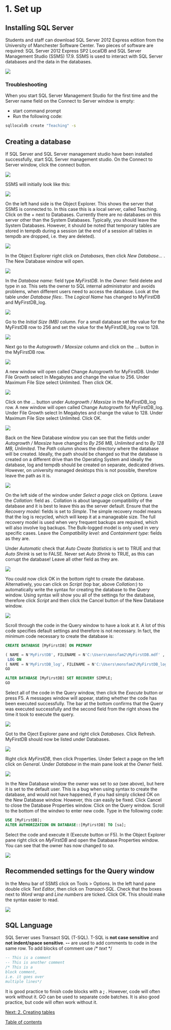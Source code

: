# 1. Set up 

## Installing SQL Server
Students and staff can download SQL Server 2012 Express edition from the University of Manchester Software Center. Two pieces of software are required: SQL Server 2012 Express SP2 LocalDB and SQL Server Management Studio (SSMS) 17.9. SSMS is used to interact with SQL Server databases and the data in the databases. 

![](/images/software.JPG)

### Troubleshooting
When you start SQL Server Management Studio for the first time and the Server name field on the Connect to Server window is empty: 
- start command prompt
- Run the following code: 
```cmd
sqllocaldb create "Teaching" -s
```

## Creating a database
If SQL Server and SQL Server management studio have been installed successfully, start SQL Server management studio. On the Connect to Server window, click the connect button. 

![](/images/connect.JPG)

SSMS will initially look like this: 

![](/images/launch.JPG)

On the left hand side is the Object Explorer. This shows the server that SSMS is connected to. In this case this is a local server, called Teaching. Click on the + next to Databases. Currently there are no databases on this server other than the System Databases. Typically, you should leave the System  Databases. However, it should be noted that temporary tables are stored in tempdb during a session (at the end of a session all tables in tempdb are dropped, i.e. they are deleted).

![](/images/ObjectExplorer.jpg)

In the Object Explorer right click on *Databases*, then click *New Database...* . The New Database window will open. 

![](/images/NewDB1.JPG)

In the *Database name:* field type *MyFirstDB*. In the *Owner:* field delete <default> and type in *sa*. This sets the owner to SQL internal administrator and avoids problems, when different users need to access the database.  Look at the table under *Database files:*. The *Logical Name* has changed to MyFirstDB and MyFirstDB_log. 
  
![](/images/NewDB2.JPG) 
 
 Go to the *Initial Size (MB)* column. For a small database set the value for the MyFirstDB row to 256 and set the value for the MyFirstDB_log row to 128.
 
![](/images/NewDB3.JPG) 
 
 Next go to the *Autogrowth / Maxsize* column and click on the ... button in the MyFirstDB row. 
 
![](/images/NewDB4.JPG)
 
A new window will open called Change Autogrowth for MyFirstDB. Under File Growth select In Megabytes and change the value to 256. Under Maximum File Size select Unlimited. Then click OK. 
 
![](/images/NewDB5.JPG)
 
Click on the ... button under *Autogrowth / Maxsize* in the MyFirstDB_log row. A new window will open called Change Autogrowth for MyFirstDB_log. Under File Growth select In Megabytes and change the value to 128. Under Maximum File Size select Unlimited. Click OK.

![](/images/NewDB6.JPG)

Back on the New Database window you can see that the fields under *Autogrowth / Maxsize* have changed to *By 256 MB, Unlimited* and to *By 128 MB, Unlimited*. The *Path* column shows the directory where the database will be created. Ideally, the path should be changed so that the database is created on a different drive than the Operating System and ideally the database, log and tempdb should be created on separate, dedicated drives. However, on university managed desktops this is not possible, therefore leave the path as it is.  

![](/images/NewDB7.JPG)

On the left side of the window under *Select a page* click on *Options*. Leave the *Collation:* field as <default>. Collation is about language compatibility of the database and it is best to leave this as the server default. Ensure that the *Recovery model:* fields is set to *Simple*. The simple recovery model means that the log is recycled, which will keep it at a manageable size. The full recovery model is used when very frequent backups are required, which will also involve log backups. The Bulk-logged model is only used in very specific cases. Leave the *Compatibility level:* and *Containment type:* fields as they are. 
  
Under *Automatic* check that *Auto Create Statistics* is set to TRUE and that *Auto Shrink* is set to FALSE. Never set *Auto Shrink* to TRUE, as this can corrupt the database! Leave all other field as they are. 

![](/images/NewDB8.JPG)

You could now click OK in the bottom right to create the database. Alternatively, you can click on *Script* (top bar, above *Collation:*) to automatically write the syntax for creating the database to the Query window. Using syntax will show you all of the settings for the database, therefore click *Script* and then click the Cancel button of the New Database window. 

![](/images/NewDB9.JPG)

Scroll through the code in the Query window to have a look at it. A lot of this code specifies default settings and therefore is not necessary. In fact, the minimum code necessary to create the database is: 

```SQL
CREATE DATABASE [MyFirstDB] ON PRIMARY

( NAME = N'MyFirstDB', FILENAME = N'C:\Users\monsfam2\MyFirstDB.mdf' , SIZE = 262144KB , FILEGROWTH = 262144KB )
 LOG ON 
( NAME = N'MyFirstDB_log', FILENAME = N'C:\Users\monsfam2\MyFirstDB_log.ldf' , SIZE = 131072KB , FILEGROWTH = 131072KB );
GO

ALTER DATABASE [MyFirstDB] SET RECOVERY SIMPLE; 
GO
```

Select all of the code in the Query window, then click the *Execute* button or press F5. A messages window will appear, stating whether the code has been executed successfully. The bar at the bottom confirms that the Query was executed successfully and the second field from the right shows the time it took to execute the query. 

![](/images/NewDB10.JPG)

Got to the Oject Explorer pane and right click *Databases*. Click Refresh. MyFirstDB should now be listed under Databases. 

![](/images/NewDB11.jpg)

Right click *MyFirstDB*, then click Properties. Under Select a page on the left click on *General*. Under *Database* in the main pane look at the *Owner* field. 

![](/images/NewDB12.JPG)

In the New Database window the owner was set to *sa* (see above), but here it is set to the default user. This is a bug when using syntax to create the database, and would not have happened, if you had simply clicked OK on the New Database window. However, this can easily be fixed. Click Cancel to close the Database Properties window. Click on the Query window. Scroll to the bottom of the windwo to enter new code. Type in the following code: 

```SQL
USE [MyFirstDB];
ALTER AUTHORIZATION ON DATABASE::[MyFirstDB] TO [sa];
```
Select the code and execute it (Execute button or F5). In the Object Explorer pane right click on *MyFirstDB* and open the Database Properties window. You can see that the owner has now changed to *sa*. 

![](/images/NewDB13.JPG)

## Recommended settings for the Query window
In the Menu bar of SSMS click on Tools > Options. In the left hand pane double click *Text Editor*, then click on *Transact-SQL*. Check that the boxes next to *Word wrap* and *Line numbers* are ticked. Click OK. This should make the syntax easier to read. 

![](/images/options.JPG)

## SQL Language
SQL Server uses Transact SQL (T-SQL). T-SQL is **not case sensitive** and **not indent/space sensitive**. __--__ are used to add comments to code in the same row. To add blocks of comment use /* *text* */

```SQL
-- This is a comment
-- This is another comment
/* This is a 
block comment, 
i.e. it goes over 
multiple lines*/
```
It is good practice to finish code blocks with a **;** . However, code will often work without it. GO can be used to separate code batches. It is also good practice, but code will often work without it.   

[Next: 2. Creating tables](Section2_create.md)


[Table of contents](index.md)
